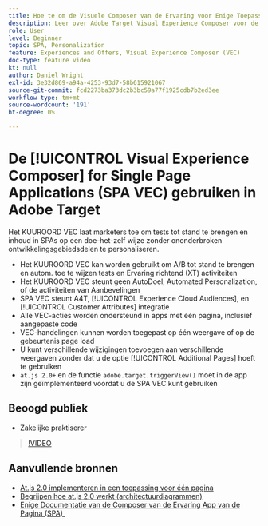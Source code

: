```yaml
---
title: Hoe te om de Visuele Composer van de Ervaring voor Enige Toepassingen van de Pagina (SPA VEC) te gebruiken
description: Leer over Adobe Target Visual Experience Composer voor de Toepassingen van de Enige Pagina (SPA VEC). Leer hoe te om activiteiten tot stand te brengen gebruikend het KUUROORD VEC.
role: User
level: Beginner
topic: SPA, Personalization
feature: Experiences and Offers, Visual Experience Composer (VEC)
doc-type: feature video
kt: null
author: Daniel Wright
exl-id: 3e32d869-a94a-4253-93d7-58b615921067
source-git-commit: fcd2273ba373dc2b3bc59a77f1925cdb7b2ed3ee
workflow-type: tm+mt
source-wordcount: '191'
ht-degree: 0%

---
```


# De [!UICONTROL Visual Experience Composer] for Single Page Applications (SPA VEC) gebruiken in Adobe Target

Het KUUROORD VEC laat marketers toe om tests tot stand te brengen en inhoud in SPAs op een doe-het-zelf wijze zonder ononderbroken ontwikkelingsgebiedsdelen te personaliseren.

* Het KUUROORD VEC kan worden gebruikt om A/B tot stand te brengen en autom. toe te wijzen tests en Ervaring richtend (XT) activiteiten
* Het KUUROORD VEC steunt geen AutoDoel, Automated Personalization, of de activiteiten van Aanbevelingen
* SPA VEC steunt A4T, [!UICONTROL Experience Cloud Audiences], en [!UICONTROL Customer Attributes] integratie
* Alle VEC-acties worden ondersteund in apps met één pagina, inclusief aangepaste code
* VEC-handelingen kunnen worden toegepast op één weergave of op de gebeurtenis page load
* U kunt verschillende wijzigingen toevoegen aan verschillende weergaven zonder dat u de optie [!UICONTROL Additional Pages] hoeft te gebruiken
* `at.js 2.0+` en de functie `adobe.target.triggerView()` moet in de app zijn geïmplementeerd voordat u de SPA VEC kunt gebruiken

## Beoogd publiek

* Zakelijke praktiserer

>[!VIDEO](https://video.tv.adobe.com/v/26249?quality=12)


## Aanvullende bronnen

* [At.js 2.0 implementeren in een toepassing voor één pagina](../implementation/implement-atjs-20-in-a-single-page-application.md)
* [Begrijpen hoe at.js 2.0 werkt (architectuurdiagrammen)](../implementation/understanding-how-atjs-20-works.md)
* [&#x200B; Enige Documentatie van de Composer van de Ervaring App van de Pagina (SPA) &#x200B;](https://experienceleague.adobe.com/docs/target/using/experiences/spa-visual-experience-composer.html?lang=nl-NL)
